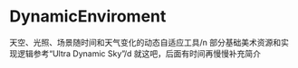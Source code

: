 # DynamicEnviroment
天空、光照、场景随时间和天气变化的动态自适应工具/n
部分基础美术资源和实现逻辑参考“Ultra Dynamic Sky”/d
就这吧，后面有时间再慢慢补充简介
